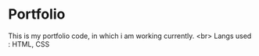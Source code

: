 # Portfolio
This is my portfolio code, in which i am working currently. &lt;br> Langs used : HTML, CSS
